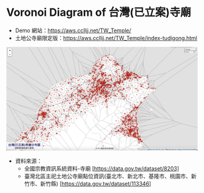 # Voronoi Diagram of 台灣(已立案)寺廟

- Demo 網站：https://aws.cclljj.net/TW_Temple/
- 土地公寺廟限定版：https://aws.cclljj.net/TW_Temple/index-tudigong.html

![台灣(已立案)寺廟](Temples.png)

- 資料來源：
  - 全國宗教資訊系統資料-寺廟 [https://data.gov.tw/dataset/8203]
  - 臺灣北區主祀土地公寺廟點位資訊(臺北市、新北市、基隆市、桃園市、新竹市、新竹縣) [https://data.gov.tw/dataset/113346]
